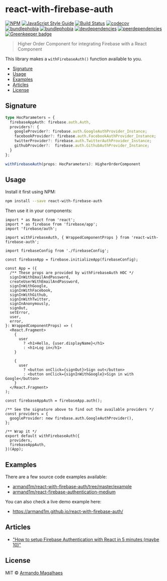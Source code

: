 # react-with-firebase-auth

[![NPM](https://img.shields.io/npm/v/react-with-firebase-auth.svg)](https://www.npmjs.com/package/react-with-firebase-auth) [![JavaScript Style Guide](https://img.shields.io/badge/code_style-standard-brightgreen.svg)](https://standardjs.com)
[![Build Status](https://travis-ci.org/armand1m/react-with-firebase-auth.svg?branch=master)](https://travis-ci.org/armand1m/react-with-firebase-auth)
[![codecov](https://codecov.io/gh/armand1m/react-with-firebase-auth/branch/master/graph/badge.svg)](https://codecov.io/gh/armand1m/react-with-firebase-auth)
[![bundlephobia](https://badgen.net/bundlephobia/min/react-with-firebase-auth)](https://bundlephobia.com/result?p=react-with-firebase-auth)
[![bundlephobia](https://badgen.net/bundlephobia/minzip/react-with-firebase-auth)](https://bundlephobia.com/result?p=react-with-firebase-auth)
[![devdependencies](https://badgen.net/david/dev/armand1m/react-with-firebase-auth)](https://david-dm.org/armand1m/react-with-firebase-auth?type=dev)
[![peerdependencies](https://badgen.net/david/peer/armand1m/react-with-firebase-auth)](https://david-dm.org/armand1m/react-with-firebase-auth?type=peer) [![Greenkeeper badge](https://badges.greenkeeper.io/armand1m/react-with-firebase-auth.svg)](https://greenkeeper.io/)

> Higher Order Component for integrating Firebase with a React Component

This library makes a `withFirebaseAuth()` function available to you.

 - [Signature](#signature)
 - [Usage](#usage)
 - [Examples](#examples)
 - [Articles](#articles)
 - [License](#license)

## Signature

```ts
type HocParameters = {
  firebaseAppAuth: firebase.auth.Auth,
  providers?: {
    googleProvider?: firebase.auth.GoogleAuthProvider_Instance;
    facebookProvider?: firebase.auth.FacebookAuthProvider_Instance;
    twitterProvider?: firebase.auth.TwitterAuthProvider_Instance;
    githubProvider?:  firebase.auth.GithubAuthProvider_Instance;
  }
};

withFirebaseAuth(props: HocParameters): HigherOrderComponent
```

## Usage

Install it first using NPM:


```bash
npm install --save react-with-firebase-auth
```

Then use it in your components:

```tsx
import * as React from 'react';
import * as firebase from 'firebase/app';
import 'firebase/auth';

import withFirebaseAuth, { WrappedComponentProps } from 'react-with-firebase-auth';

import firebaseConfig from './firebaseConfig';

const firebaseApp = firebase.initializeApp(firebaseConfig);

const App = ({
  /** These props are provided by withFirebaseAuth HOC */
  signInWithEmailAndPassword,
  createUserWithEmailAndPassword,
  signInWithGoogle,
  signInWithFacebook,
  signInWithGithub,
  signInWithTwitter,
  signInAnonymously,
  signOut,
  setError,
  user,
  error,
}: WrappedComponentProps) => (
  <React.Fragment>
    {
      user
        ? <h1>Hello, {user.displayName}</h1>
        : <h1>Log in</h1>
    }

    {
      user
        ? <button onClick={signOut}>Sign out</button>
        : <button onClick={signInWithGoogle}>Sign in with Google</button>
    }
  </React.Fragment>
);

const firebaseAppAuth = firebaseApp.auth();

/** See the signature above to find out the available providers */
const providers = {
  googleProvider: new firebase.auth.GoogleAuthProvider(),
};

/** Wrap it */
export default withFirebaseAuth({
  providers,
  firebaseAppAuth,
})(App);
```

## Examples

There are a few source code examples available:

 - [armand1m/react-with-firebase-auth/tree/master/example](https://github.com/armand1m/react-with-firebase-auth/tree/master/example)
 - [armand1m/react-firebase-authentication-medium](https://github.com/armand1m/react-firebase-authentication-medium)

You can also check a live demo example here:

 - https://armand1m.github.io/react-with-firebase-auth/

## Articles

 - ["How to setup Firebase Authentication with React in 5 minutes (maybe 10)"](https://medium.com/firebase-developers/how-to-setup-firebase-authentication-with-react-in-5-minutes-maybe-10-bb8bb53e8834)

## License

MIT © [Armando Magalhaes](https://github.com/armand1m)
